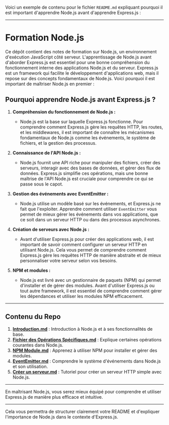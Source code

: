 Voici un exemple de contenu pour le fichier `README.md` expliquant pourquoi il est important d'apprendre Node.js avant d'apprendre Express.js :

---

# Formation Node.js

Ce dépôt contient des notes de formation sur Node.js, un environnement d'exécution JavaScript côté serveur. L'apprentissage de Node.js avant d'aborder Express.js est essentiel pour une bonne compréhension du fonctionnement interne des applications Node.js et du serveur. Express.js est un framework qui facilite le développement d'applications web, mais il repose sur des concepts fondamentaux de Node.js. Voici pourquoi il est important de maîtriser Node.js en premier :

## Pourquoi apprendre Node.js avant Express.js ?

1. **Compréhension du fonctionnement de Node.js :**
   - Node.js est la base sur laquelle Express.js fonctionne. Pour comprendre comment Express.js gère les requêtes HTTP, les routes, et les middlewares, il est important de connaître les mécanismes fondamentaux de Node.js comme les événements, le système de fichiers, et la gestion des processus.
2. **Connaissance de l'API Node.js :**

   - Node.js fournit une API riche pour manipuler des fichiers, créer des serveurs, interagir avec des bases de données, et gérer des flux de données. Express.js simplifie ces opérations, mais une bonne maîtrise de l'API Node.js est cruciale pour comprendre ce qui se passe sous le capot.

3. **Gestion des événements avec EventEmitter :**

   - Node.js utilise un modèle basé sur les événements, et Express.js ne fait que l'exploiter. Apprendre comment utiliser `EventEmitter` vous permet de mieux gérer les événements dans vos applications, que ce soit dans un serveur HTTP ou dans des processus asynchrones.

4. **Création de serveurs avec Node.js :**

   - Avant d'utiliser Express.js pour créer des applications web, il est important de savoir comment configurer un serveur HTTP en utilisant Node.js. Cela vous permet de comprendre comment Express.js gère les requêtes HTTP de manière abstraite et de mieux personnaliser votre serveur selon vos besoins.

5. **NPM et modules :**
   - Node.js est livré avec un gestionnaire de paquets (NPM) qui permet d'installer et de gérer des modules. Avant d'utiliser Express.js ou tout autre framework, il est essentiel de comprendre comment gérer les dépendances et utiliser les modules NPM efficacement.

---

## Contenu du Repo

1. **[Introduction.md](./1md)** : Introduction à Node.js et à ses fonctionnalités de base.
2. **[Fichier des Opérations Spécifiques.md](./2.md)** : Explique certaines opérations courantes dans Node.js.
3. **[NPM Module.md](./3.md)** : Apprenez à utiliser NPM pour installer et gérer des modules.
4. **[EventEmitter.md](./4.md)** : Comprendre le système d'événements dans Node.js et son utilisation.
5. **[Créer un serveur.md](./5.md)** : Tutoriel pour créer un serveur HTTP simple avec Node.js.

---

En maîtrisant Node.js, vous serez mieux équipé pour comprendre et utiliser Express.js de manière plus efficace et intuitive.

---

Cela vous permettra de structurer clairement votre README et d'expliquer l'importance de Node.js dans le contexte d'Express.js.
